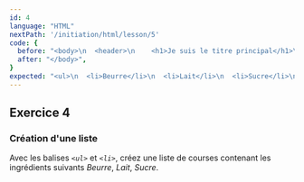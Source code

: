 ```yaml
---
id: 4
language: "HTML"
nextPath: '/initiation/html/lesson/5'
code: {
  before: "<body>\n  <header>\n    <h1>Je suis le titre principal</h1>\n    <h2>Je suis un sous-titre</h2>\n  </header>\n  <div>\n    <p>Je suis un paragraphe</p>\n  </div>",
  after: "</body>",
}
expected: "<ul>\n  <li>Beurre</li>\n  <li>Lait</li>\n  <li>Sucre</li>\n</ul>"
---
```


## Exercice 4

### Création d'une liste

Avec les balises _`<ul>`_ et _`<li>`_, créez une liste de courses contenant les ingrédients suivants _Beurre_, _Lait_, _Sucre_.
